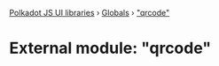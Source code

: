[Polkadot JS UI libraries](../README.md) › [Globals](../globals.md) › ["qrcode"](_qrcode_.md)

# External module: "qrcode"


